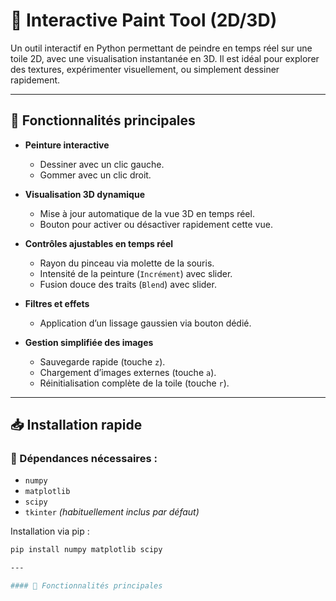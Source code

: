 # 🎨 Interactive Paint Tool (2D/3D)

Un outil interactif en Python permettant de peindre en temps réel sur une toile 2D, avec une visualisation instantanée en 3D. Il est idéal pour explorer des textures, expérimenter visuellement, ou simplement dessiner rapidement.

---

## 🚀 Fonctionnalités principales

- **Peinture interactive**
  - Dessiner avec un clic gauche.
  - Gommer avec un clic droit.

- **Visualisation 3D dynamique**
  - Mise à jour automatique de la vue 3D en temps réel.
  - Bouton pour activer ou désactiver rapidement cette vue.

- **Contrôles ajustables en temps réel**
  - Rayon du pinceau via molette de la souris.
  - Intensité de la peinture (`Incrément`) avec slider.
  - Fusion douce des traits (`Blend`) avec slider.

- **Filtres et effets**
  - Application d’un lissage gaussien via bouton dédié.

- **Gestion simplifiée des images**
  - Sauvegarde rapide (touche `z`).
  - Chargement d’images externes (touche `a`).
  - Réinitialisation complète de la toile (touche `r`).

---

## 📥 Installation rapide

### 📌 Dépendances nécessaires :
- `numpy`
- `matplotlib`
- `scipy`
- `tkinter` *(habituellement inclus par défaut)*

Installation via pip :
```bash
pip install numpy matplotlib scipy

---

#### 🚀 Fonctionnalités principales